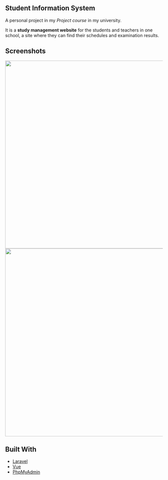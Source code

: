## Student Information System
A personal project in my *Project course* in my university.

It is a **study management website** for the students and teachers in one school, a site where they can find their schedules and examination results.
## Screenshots
[<img src="https://j.gifs.com/2xQg6A.gif" width="600">](https://i.imgur.com/5iigx3Q.mp4)
[<img src="https://j.gifs.com/GvoYG5.gif" width="600">](https://i.imgur.com/2r5bqfV.mp4)
## Built With
* [Laravel](https://laravel.com/)
* [Vue](https://www.npmjs.com/package/vue/v/2.5.17)
* [PhpMyAdmin](https://www.phpmyadmin.net/)
